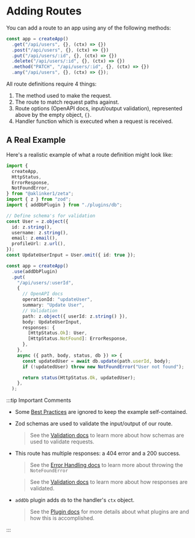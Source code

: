 # Adding Routes

You can add a route to an app using any of the following methods:

```ts
const app = createApp()
  .get("/api/users", {}, (ctx) => {})
  .post("/api/users", {}, (ctx) => {})
  .put("/api/users/:id", {}, (ctx) => {})
  .delete("/api/users/:id", {}, (ctx) => {})
  .method("PATCH", "/api/users/:id", {}, (ctx) => {})
  .any("/api/users", {}, (ctx) => {});
```

All route definitions require 4 things:

1. The method used to make the request.
2. The route to match request paths against.
3. Route options (OpenAPI docs, input/output validation), represented above by the empty object, `{}`.
4. Handler function which is executed when a request is received.

## A Real Example

Here's a realistic example of what a route definition might look like:

```ts
import {
  createApp,
  HttpStatus,
  ErrorResponse,
  NotFoundError,
} from "@aklinker1/zeta";
import { z } from "zod";
import { addDbPlugin } from "./plugins/db";

// Define schema's for validation
const User = z.object({
  id: z.string(),
  username: z.string(),
  email: z.email(),
  profileUrl: z.url(),
});
const UpdateUserInput = User.omit({ id: true });

const app = createApp()
  .use(addDbPlugin)
  .put(
    "/api/users/:userId",
    {
      // OpenAPI docs
      operationId: "updateUser",
      summary: "Update User",
      // Validation
      path: z.object({ userId: z.string() }),
      body: UpdateUserInput,
      responses: {
        [HttpStatus.Ok]: User,
        [HttpStatus.NotFound]: ErrorResponse,
      },
    },
    async ({ path, body, status, db }) => {
      const updatedUser = await db.update(path.userId, body);
      if (!updatedUser) throw new NotFoundError("User not found");

      return status(HttpStatus.Ok, updatedUser);
    },
  );
```

:::tip Important Comments

- Some [Best Practices](/best-practices) are ignored to keep the example self-contained.

- Zod schemas are used to validate the input/output of our route.

  > See the [Validation docs](/validation) to learn more about how schemas are used to validate requests.

- This route has multiple responses: a 404 error and a 200 success.

  > See the [Error Handling docs](/error-handling) to learn more about throwing the `NoteFoundError`

  > See the [Validation docs](/validation) to learn more about how responses are validated.

- `addDb` plugin adds `db` to the handler's `ctx` object.
  > See the [Plugin docs](/composing-apps#plugins) for more details about what plugins are and how this is accomplished.

:::
